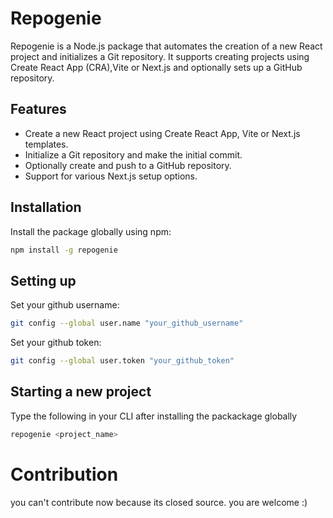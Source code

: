 # Repogenie

Repogenie is a Node.js package that automates the creation of a new React project and initializes a Git repository. It supports creating projects using Create React App (CRA),Vite or Next.js and optionally sets up a GitHub repository.

## Features

- Create a new React project using Create React App, Vite or Next.js templates.
- Initialize a Git repository and make the initial commit.
- Optionally create and push to a GitHub repository.
- Support for various Next.js setup options.

## Installation

Install the package globally using npm:

```bash
npm install -g repogenie
```

## Setting up

Set your github username:

```bash
git config --global user.name "your_github_username"
```

Set your github token:

```bash
git config --global user.token "your_github_token"
```

## Starting a new project

Type the following in your CLI after installing the packackage globally

```bash
repogenie <project_name>
```

# Contribution
you can't contribute now because its closed source. you are welcome :)
